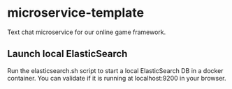 # microservice-template
Text chat microservice for our online game framework.

**Launch local ElasticSearch**
----
  Run the elasticsearch.sh script to start a local ElasticSearch DB in a docker container.
  You can validate if it is running at localhost:9200 in your browser.